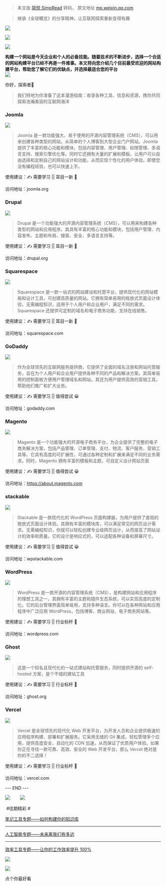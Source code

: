 > 本文由 [简悦 SimpRead](http://ksria.com/simpread/) 转码， 原文地址 [mp.weixin.qq.com](https://mp.weixin.qq.com/s/qduWhS9ueb3R9_eMk65E0Q)

> 继承《全球概览》的分享精神，让互联网探索重新变得有趣

![](https://mmbiz.qpic.cn/mmbiz_png/tAmPn75tw5FvGh33wh9GpAvfk7YqSicyeUs78T2QIeCqtj25nGxAYop8X6xttzJmmUl0NcKp3uiaj73Zkiak0ZzHw/640?wx_fmt=png)

![](https://mmbiz.qpic.cn/mmbiz_png/tAmPn75tw5FvGh33wh9GpAvfk7YqSicyeK7hZhVJ0SgwhFKZjia6rP6Zvhd63utll36pibomS9RPQ8PlRsbibF6mibw/640?wx_fmt=png)

![](https://res.wx.qq.com/t/wx_fed/we-emoji/res/v1.3.10/assets/newemoji/Party.png)  

**构建一个网站是今天企业和个人的必备技能。随着技术的不断进步，选择一个合适的网站构建平台已经不再是一件难事。本文将向您介绍几个目前最受欢迎的网站构建平台，帮助您了解它们的优缺点，并选择最适合您的平台**  
![](https://res.wx.qq.com/t/wx_fed/we-emoji/res/v1.3.10/assets/newemoji/Party.png)  

你好，探索者🌱

> 我们特地为你准备了这本漫游指南：收录各种工具、信息和资源，携你共同探索浩瀚美丽的互联网海洋

### Joomla

![](https://mmbiz.qpic.cn/mmbiz_png/tAmPn75tw5FvGh33wh9GpAvfk7YqSicye7qUJyqERibd7iaDuo5WH72JadYXRPrIN41ftcu0VsQichuUAYWS7cKPPQ/640?wx_fmt=png)

> Joomla 是一款功能强大、易于使用的开源内容管理系统（CMS），可以用来创建各种类型的网站，从简单的个人博客到大型企业门户网站。Joomla 提供了丰富的核心功能和模块，包括内容管理、用户管理、权限管理、多语言支持、搜索引擎优化等。同时它还拥有大量的扩展和模板，让用户可以自由选择和定制自己的网站设计和功能，从而实现个性化的用户体验。即使您没有编程经验，也可以快速上手。

使用建议：✍️ 需要学习 || 耳目一新 🙂

访问地址：joomla.org

### Drupal

![](https://mmbiz.qpic.cn/mmbiz_png/tAmPn75tw5FvGh33wh9GpAvfk7YqSicyexn3icGbDTKPKOk5OH5rTL6oSTeiciblJfnibRjNJKguG4luvXiabiaGQKvkg/640?wx_fmt=png)

> Drupal 是一个功能强大的开源内容管理系统（CMS），可以用来构建各种类型的网站和应用程序。其具有丰富的核心功能和模块，包括用户管理、内容发布、主题和布局、搜索、安全、多语言支持等。

使用建议：✍️ 需要学习 || 耳目一新 🙂

访问地址：drupal.org

### Squarespace

![](https://mmbiz.qpic.cn/mmbiz_png/tAmPn75tw5FvGh33wh9GpAvfk7YqSicyeia8pTJxvnoltjVKVL6xXSQpHHOpvYAiayYoYfibJU8JzqvCBkjT2ibbm5g/640?wx_fmt=png)

> Squarespace 是一款一站式的网站建设和托管平台，提供现代化的网站模板和设计工具，可创建高质量的网站。它拥有简单易用的拖放式页面设计体验，无需编程知识，适用于个人用户和企业用户，满足不同的需求。Squarespace 还提供可定制的域名和电子商务功能，支持在线销售。

使用建议：✍️ 需要学习 || 耳目一新 🙂

访问地址：squarespace.com

### GoDaddy

![](https://mmbiz.qpic.cn/mmbiz_png/tAmPn75tw5FvGh33wh9GpAvfk7YqSicye7usnc4pAWXg67WOcqLsMLkZicKvUWMzU7JISbJsCqGPWkdjBM1licXQQ/640?wx_fmt=png)

> 作为全球领先的互联网服务提供商，它提供了全面的域名注册和网站托管服务，旨在为个人用户和企业用户提供各种不同的产品和解决方案。其简单易用的控制面板方便用户管理域名和网站。其还为用户提供高效的营销工具，帮助他们推广和扩大业务。

使用建议：✍️ 需要学习 || 值得尝试 😀

访问地址：godaddy.com

### Magento

![](https://mmbiz.qpic.cn/mmbiz_png/tAmPn75tw5FvGh33wh9GpAvfk7YqSicyewHXQoLcjqJktibyvG7dSA4yfEcshomxQF7RrKDXZEiaT0IB80zN6luibQ/640?wx_fmt=png)

> Magento 是一个功能强大的开源电子商务平台，为企业提供了完整的电子商务解决方案，包括产品管理、订单管理、支付、物流、客户服务、营销工具等。它具有高度的可扩展性，可通过各种定制和扩展来满足不同的业务需求。同时，Magento 拥有丰富的模板和主题，可自定义设计网站页面

使用建议：✍️ 需要学习 || 值得尝试 😀

访问地址：https://about.magento.com

### stackable

![](https://mmbiz.qpic.cn/mmbiz_png/tAmPn75tw5FvGh33wh9GpAvfk7YqSicyeVvEkrMZ3l1yicY06moqTxSvt9mibGMTRDc7o0Yxia77sCBBGgW8ZqJoicg/640?wx_fmt=png)

> Stackable 是一款现代化的 WordPress 页面构建器，为用户提供了直观的拖放式页面设计体验。其拥有丰富的模块库，可以满足常见的网页设计需求。无需编程知识，你就可以轻松创建专业级网页设计，从而提高了网站设计的效率和质量。它的设计是响应式的，可以适配各种设备和屏幕尺寸。

使用建议：✍️ 需要学习 || 值得尝试 😀

访问地址：wpstackable.com

### WordPress

![](https://mmbiz.qpic.cn/mmbiz_png/tAmPn75tw5FvGh33wh9GpAvfk7YqSicyeFIeaCeor7icBxJVrVMEXSp9u26w2tWc2zLbA5ckhJ8ricNRBeb1nt6Mg/640?wx_fmt=png)

> WordPress 是一款开源的内容管理系统（CMS），是构建网站和应用程序的理想工具之一。其拥有丰富的主题和插件生态系统，可以实现高度的定制化。它的后台管理界面简单易用，支持多种语言。你可以在各种网站和应用程序中广泛应用 WordPress，包括博客、商业网站、电子商务网站等。

使用建议：✍️ 需要学习 || 行业标杆 🤩

访问地址：wordpress.com

### Ghost

![](https://mmbiz.qpic.cn/mmbiz_png/tAmPn75tw5FvGh33wh9GpAvfk7YqSicyevaR2Q2Sw44b09m1KL3Kc6RKYplbVOnWmvicfkrcIguAk7NCia3ibegn6Q/640?wx_fmt=png)

> 这是一个知名且现代化的一站式建站和托管服务，同时提供开源的 self-hosted 方案，是个不错的建站工具

使用建议：✍️ 需要学习 || 行业标杆 🤩

访问地址：ghost.org

### Vercel

![](https://mmbiz.qpic.cn/mmbiz_png/tAmPn75tw5FvGh33wh9GpAvfk7YqSicyezPKxSeDicjwXstFYia3JKfyaRAjzyXqH8L5UdxGo7RN3M3o4qb5IN5UA/640?wx_fmt=png)

> Vercel 是全球领先的现代化 Web 开发平台，为开发人员和企业提供极速的应用程序构建、部署和扩展服务。它采用无缝的 Git 集成，轻松管理多个应用，提供高度安全、自动化的 CDN 加速，从而保证了优质用户体验。如果你正在寻找一款可靠、高效、安全的 Web 开发平台，那么 Vercel 绝对是你的不二选择！

使用建议：✍️ 需要学习 || 行业标杆 🤩

访问地址：vercel.com

--- END ---

[![](https://mmbiz.qpic.cn/mmbiz_png/tAmPn75tw5EJEaKibFsTEtodHEOxsXWEa670u212tWq8LYVFyGUczOoKSWQ0MONdseQEZ2WS5UtcMyApECROneg/640?wx_fmt=png)](http://mp.weixin.qq.com/s?__biz=MzI2NTM0MzczOQ==&mid=2247485972&idx=3&sn=a4887cf7c272f09e0608d6d5992cb292&chksm=ea9f8d80dde804960ad4b05e3d5de532643ed0136083e5d170ce3b82f652ea5d6ee0c13472a9&scene=21#wechat_redirect)        [![](https://mmbiz.qpic.cn/mmbiz_png/tAmPn75tw5EJEaKibFsTEtodHEOxsXWEaRwKGNyFibibVV7YapRVpXMLf5hiaaI1t3LYgRgX7L2HspsFO6rjRBpfRw/640?wx_fmt=png)](http://mp.weixin.qq.com/s?__biz=MzI2NTM0MzczOQ==&mid=2247485972&idx=2&sn=e493d8529dfd8deffdee9c39de1551a0&chksm=ea9f8d80dde80496b585a2a75a6da87a82a5ab9e4795707b82b035f5df9cb1df9e65fa52774b&scene=21#wechat_redirect)

 #往期精彩 #

[笔记工具专题——如何构建你的知识库](http://mp.weixin.qq.com/s?__biz=MzI2NTM0MzczOQ==&mid=2247485855&idx=1&sn=5160efc805960876f24934a6ee9498d9&chksm=ea9f8e0bdde8071d399bc82bfd3c377621ba495f25865ea2c15a8c27683dadf9a310915fdccc&scene=21#wechat_redirect)


----------------------------------------------------------------------------------------------------------------------------------------------------------------------------------------------------------------------------------------------

[人工智能专题——未来离我们有多远](https://mp.weixin.qq.com/s?__biz=MzI2NTM0MzczOQ==&mid=2247485836&idx=2&sn=97d3afe872851b5f5676b6c8079b2e24&scene=21#wechat_redirect)  

----------------------------------------------------------------------------------------------------------------------------------------------------------

[效率工具专题——让你的工作效率提升 100%](https://mp.weixin.qq.com/s?__biz=MzI2NTM0MzczOQ==&mid=2247485877&idx=1&sn=9be474b0effc4b09e4f2d66d4b769d73&scene=21#wechat_redirect)  

![](https://mmbiz.qpic.cn/mmbiz_jpg/tAmPn75tw5HntERMgWQA4r6r719nEAnjKLQic0OZmp976b8ianicJOt2vuZibniauzOjaH4gXicJNE5ywG1MsoJGmBXA/640?wx_fmt=jpeg)

![](https://mmbiz.qpic.cn/mmbiz_png/J9oFrokftVYIhPgbepXOkeRP7iabZwMgjTWGiaDZVV3SMzZkJApEOAZQ5RUEAvFqHClDX4iaxKRTVDaDl92o95e2Q/640?wx_fmt=png)

点个你最好看